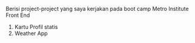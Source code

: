 Berisi project-project yang saya kerjakan pada boot camp Metro Institute Front End
1. Kartu Profil statis
2. Weather App
